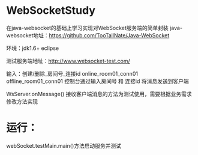 # WebSocketStudy
在java-websocket的基础上学习实现对WebSocket服务端的简单封装
java-websocket地址：https://github.com/TooTallNate/Java-WebSocket

环境：jdk1.6+ eclipse 

测试服务端地址：http://www.websocket-test.com/

输入：创建/删除_房间号_连接id
     online_room01_conn01
     offline_room01_conn01
控制台通过输入房间号 和 连接id 将消息发送到客户端
 
WsServer.onMessage() 接收客户端消息的方法为测试使用，需要根据业务需求修改方法实现

# 运行：
webSocket.testMain.main()方法启动服务并测试
